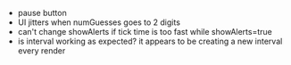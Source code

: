 - pause button
- UI jitters when numGuesses goes to 2 digits
- can't change showAlerts if tick time is too fast while showAlerts=true
- is interval working as expected? it appears to be creating a new interval every render
